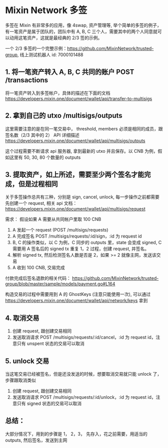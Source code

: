 # Mixin Network 多签

多签在 Mixin 有非常多的应用，像 4swap, 资产管理等, 举个简单的多签的例子，有一笔资产是属于团队的，团队中有 A, B, C 三个人，需要其中的两个人同意就可以动用这笔资产，这就是最经典的 2/3 签的示例。

一个 2/3 多签的一个完整示例：https://github.com/MixinNetwork/trusted-group, 线上测试机器人 id: 7000101488

## 1. 将一笔资产转入 A, B, C 共同的账户 POST /transactions

将一笔资产转入到多签帐户，具体的描述在下面的文档
https://developers.mixin.one/document/wallet/api/transfer-to-multisigs

## 2. 拿到自己的 utxo /multisigs/outputs

这里需要注意的是在同一笔交易中， threshold, members 必须是相同的成员，跟签名数（2/3 其中的 2）
API 详细描述 https://developers.mixin.one/document/wallet/api/multisigs/outputs

这个过程需要不断请求 api 服务器, 拿到最新的 utxo 并且保存。以 CNB 为例，假如这里有 50, 30, 80 个数量的 outputs

## 3. 提取资产，如上所述，需要至少两个签名才能完成，但是过程相同

关于多签操作总共有三种，分别是 sign, cancel, unlock, 每一步操作之前都需要先创建一个 request, 相关 api 文档：https://developers.mixin.one/document/wallet/api/multisigs/request


需求： 假设如果 A 需要从共同帐户里取 100 CNB

1. A 发起一个 request (POST /multisigs/requests)
2. A 完成签名 POST /multisigs/requests/:id/sign，:id 为  request id
3. B, C 的操作类似，以 C 为例，C 同步的 outputs 里，state 会变成 signed, C 需要用 A 签名后的  signed tx 重复 1，2 过程，创建 request, 并签名。
4. 解析 signed tx, 然后检测签名人数是否是 2，如果 >= 2 就像主网，发送该交易
5. A 收到 100 CNB, 交易完成

付款完成后签名退款的相关代码： https://github.com/MixinNetwork/trusted-group/blob/master/sample/models/payment.go#L164

构造交易的过程中需要用到 A 的 GhostKeys (注意只能使用一次),  可以通过 https://developers.mixin.one/document/wallet/api/network/keys 拿到

## 4. 取消交易

1. 创建 request, 跟创建交易相同
2. 发送取消请求 POST /multisigs/requests/:id/cancel，:id 为  request id，注意只有 unspent 状态的交易可以取消

## 5. unlock 交易

当这笔交易已经被签名，但是还没发送的时候，想要取消交易就只能 unlock 了，步骤跟取消类似

1. 创建 request, 跟创建交易相同
2. 发送取消请求 POST /multisigs/requests/:id/unlock，:id 为  request id，注意只有 signed 状态的交易可以取消

## 总结：

大部分情况下，用到的步骤是 1， 2，3， 先存入，花之前需要，用适当的 outputs, 然后签名，发送到主网
